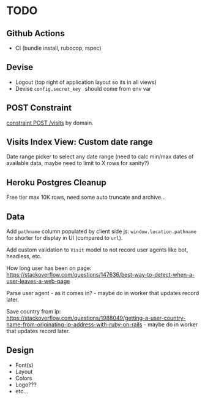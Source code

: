 # TODO

## Github Actions

- CI (bundle install, rubocop, rspec)

## Devise

- Logout (top right of application layout so its in all views)
- Devise `config.secret_key ` should come from env var

## POST Constraint

[constraint POST /visits](https://stackoverflow.com/questions/27852655/can-i-accept-post-request-only-from-a-domain-name) by domain.

## Visits Index View: Custom date range

Date range picker to select any date range (need to calc min/max dates of available data, maybe need to limit to X rows for sanity?)
## Heroku Postgres Cleanup

Free tier max 10K rows, need some auto truncate and archive...

## Data

Add `pathname` column populated by client side js: `window.location.pathname` for shorter for display in UI (compared to `url`).

Add custom validation to `Visit` model to not record user agents like bot, headless, etc.

How long user has been on page: https://stackoverflow.com/questions/147636/best-way-to-detect-when-a-user-leaves-a-web-page

Parse user agent - as it comes in? - maybe do in worker that updates record later.

Save country from ip: https://stackoverflow.com/questions/1988049/getting-a-user-country-name-from-originating-ip-address-with-ruby-on-rails - maybe do in worker that updates record later.

## Design

- Font(s)
- Layout
- Colors
- Logo???
- etc...
